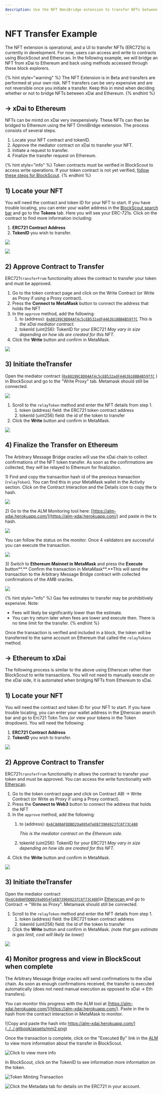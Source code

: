 ```yaml
---
description: Use the NFT OmniBridge extension to transfer NFTs between xDai and Ethereum
---
```


# NFT Transfer Example

The NFT extension is operational, and a UI to transfer NFTs \(ERC721s\) is currently in development. For now, users can access and write to contracts using BlockScout and Etherscan. In the following example, we will bridge an NFT from xDai to Ethereum and back using methods accessed through these block explorers.

{% hint style="warning" %}
The NFT Extension is in Beta and transfers are performed at your own risk. NFT transfers can be very expensive and are not reversible once you initiate a transfer. Keep this in mind when deciding whether or not to bridge NFTs between xDai and Ethereum.
{% endhint %}

## -&gt; xDai to Ethereum

NFTs can be mintd on xDai very inexpensively. These NFTs can then be bridged to Ethereum using the NFT OmniBridge extension. The process consists of several steps.

1. Locate your NFT contract and tokenID.
2. Approve the mediator contract on xDai to transfer your NFT.
3. Initiate a request to transfer.
4. Finalize the transfer request on Ethereum.

{% hint style="info" %}
Token contracts must be verified in BlockScout to access write operations. If your token contract is not yet verified, [follow these steps for BlockScout](https://docs.blockscout.com/for-users/smart-contract-interaction/verifying-a-smart-contract).
{% endhint %}

## 1\) Locate your NFT 

You will need the contract and token ID for your NFT to start. If you have trouble locating, you can enter your wallet address in the [BlockScout search bar](https://blockscout.com/poa/xdai) and go to the **Tokens** tab. Here you will see your ERC-721s.  Click on the contract to find more information including:

1. **ERC721 Contract Address**
2. **TokenID** you wish to transfer.

![](../../.gitbook/assets/nftbridge1.png)

![](../../.gitbook/assets/nft2.png)

## 2\) Approve Contract to Transfer

ERC721`transferFrom` functionality allows the contract to transfer your token and must be approved. 

1. Go to the token contract page and click on the Write Contract \(or Write as Proxy if using a Proxy contract\). 
2. Press the **Connect to MetaMask** button to connect the address that holds the NFT
3. In the `approve` method, add the following:
   1. to \(address\): [`0x80199C8D04Af4c5cEB532adF4463b18BB4B59ffC`](https://blockscout.com/poa/xdai/address/0x80199C8D04Af4c5cEB532adF4463b18BB4B59ffC)  _This is the xDai mediator contract._
   2. tokenId \(uint256\): TokenID for your ERC721 _May vary in size depending on how ids are created for this NFT._ 
4.  Click the **Write** button and confirm in MetaMask.

![](../../.gitbook/assets/nft3.png)

## 3\) Initiate theTransfer

Open the mediator contract \([`0x80199C8D04Af4c5cEB532adF4463b18BB4B59ffC`](https://blockscout.com/poa/xdai/address/0x80199C8D04Af4c5cEB532adF4463b18BB4B59ffC) \)  in BlockScout and go to the "Write Proxy" tab. Metamask should still be connected.

![](../../.gitbook/assets/nft5.png)

1. Scroll to the `relayToken` method and enter the NFT details from step 1.
   1. token \(address\) field: the ERC721 token contract address
   2. tokenId \(uint256\) field: the id of the token to transfer
2. Click the **Write** button and confirm in MetaMask.

![](../../.gitbook/assets/nft6.png)

## 4\) Finalize the Transfer on Ethereum

The Arbitrary Message Bridge oracles will use the xDai chain to collect confirmations of the NFT token transfer. As soon as the confirmations are collected, they will be relayed to Ethereum for finalization.

1\) Find and copy the transaction hash id of the previous transaction \(`relayToken`\). You can find this in your MetaMask wallet in the Activity section. Click on the Contract Interaction and the Details icon to copy the tx hash.

![](../../.gitbook/assets/nft7.png)

2\) Go to the the ALM Monitoring tool here: [https://alm-xdai.herokuapp.com/](https://alm-xdai.herokuapp.com/) and paste in the tx hash.

![](../../.gitbook/assets/nftalm1.png)

You can follow the status on the monitor. Once 4 validators are successful you can execute the transaction.

![](../../.gitbook/assets/nftalm2.png)

3\) Switch to **Ethereum Mainnet in MetaMask** and press the **Execute** button**.** Confirm the transaction in MetaMask**.**This will send the transaction to the Arbitrary Message Bridge contract with collected confirmations of the AMB oracles.

![](../../.gitbook/assets/allmy.png)

{% hint style="info" %}
Gas fee estimates to transfer may be prohibitively expensive. Note:

* Fees will likely be significantly lower than the estimate.
* You can try return later when fees are lower and execute then. There is no time limit for the transfer. 
{% endhint %}

Once the transaction is verified and included in a block, the token will be transferred to the same account on Ethereum that called the `relayTokens` method.

## -&gt; Ethereum to xDai

The following process is similar to the above using Etherscan rather than BlockScout to write transactions. You will not need to manually execute on the xDai side, it is automated when bridging NFTs from Ethereum to xDai.

## 1\) Locate your NFT 

You will need the contract and token ID for your NFT to start. If you have trouble locating, you can enter your wallet address in the [E](https://blockscout.com/poa/xdai)therscan search bar and go to Erc721 Tokn Txns \(or view your tokens in the Token dropdown\). You will need the following:

1. **ERC721 Contract Address**
2. **TokenID** you wish to transfer.

![](../../.gitbook/assets/etherscan1.png)

## 2\) Approve Contract to Transfer

ERC721`transferFrom` functionality in allows the contract to transfer your token and must be approved. You can access the write functionality with [Etherscan](https://etherscan.io/).

1. Go to the token contract page and click on Contract ABI -&gt;  Write Contract \(or Write as Proxy if using a Proxy contract\). 
2. Press the **Connect to Web3** button to connect the address that holds the NFT
3. In the `approve` method, add the following:
   1. to \(address\): [`0x6C8d0AFDDBD29a0954feEB73904923fC8f73C480`](https://etherscan.io/address/0x6C8d0AFDDBD29a0954feEB73904923fC8f73C480)

      _This is the mediator contract on the Ethereum side._

   2. tokenId \(uint256\): TokenID for your ERC721 _May vary in size depending on how ids are created for this NFT._ 
4.  Click the **Write** button and confirm in MetaMask.

![](../../.gitbook/assets/etherscan-2.png)

## 3\) Initiate theTransfer

Open the mediator contract \([`0x6C8d0AFDDBD29a0954feEB73904923fC8f73C480`](https://etherscan.io/address/0x6C8d0AFDDBD29a0954feEB73904923fC8f73C480)\)in [Etherscan ](https://etherscan.io/)and go to Contract -&gt; "Write as Proxy". Metamask should still be connected.

1. Scroll to the `relayToken` method and enter the NFT details from step 1.
   1. token \(address\) field: the ERC721 token contract address
   2. tokenId \(uint256\) field: the id of the token to transfer
2. Click the **Write** button and confirm in MetaMask. _\(note that gas estimate is gas limit, cost will likely be lower\)_

![](../../.gitbook/assets/etherscan3.png)

## 4\) Monitor progress and view in BlockScout when complete

The Arbitrary Message Bridge oracles will send confirmations to the xDai chain. As soon as enough confirmations received, the transfer is executed automatically \(does not need manual execution as opposed to xDai -&gt; Eth transfers\).

You can monitor this progress with the ALM tool at [https://alm-xdai.herokuapp.com/](https://alm-xdai.herokuapp.com/). Paste in the tx hash from the contract interaction in MetaMask to monitor.

![Copy and paste the hash into https://alm-xdai.herokuapp.com/](../../.gitbook/assets/mm2.png)

Once the transaction is complete, click on the "Executed By" link in the [ALM](https://alm-xdai.herokuapp.com/) to view more information about the transfer in BlockScout.

![Click to view more info](../../.gitbook/assets/alm-1.png)

In BlockScout, click on the TokenID to see information more information on the token.

![Token Minting Transaction](../../.gitbook/assets/bs-1.png)

![Click the Metadata tab for details on the ERC721 in your account.](../../.gitbook/assets/bs-2-metadata.png)

















